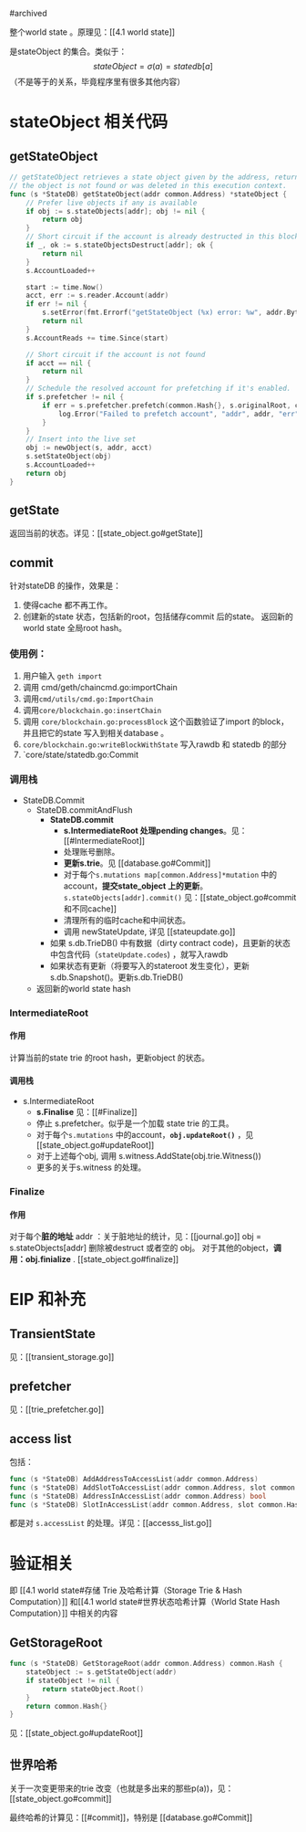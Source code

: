 #archived 

整个world state 。原理见：[[4.1 world state]]

是stateObject 的集合。类似于：
$$
stateObject = \sigma(a) = statedb[a]
$$
（不是等于的关系，毕竟程序里有很多其他内容）


# stateObject 相关代码
## getStateObject
```go
// getStateObject retrieves a state object given by the address, returning nil if
// the object is not found or was deleted in this execution context.
func (s *StateDB) getStateObject(addr common.Address) *stateObject {
	// Prefer live objects if any is available
	if obj := s.stateObjects[addr]; obj != nil {
		return obj
	}
	// Short circuit if the account is already destructed in this block.
	if _, ok := s.stateObjectsDestruct[addr]; ok {
		return nil
	}
	s.AccountLoaded++

	start := time.Now()
	acct, err := s.reader.Account(addr)
	if err != nil {
		s.setError(fmt.Errorf("getStateObject (%x) error: %w", addr.Bytes(), err))
		return nil
	}
	s.AccountReads += time.Since(start)

	// Short circuit if the account is not found
	if acct == nil {
		return nil
	}
	// Schedule the resolved account for prefetching if it's enabled.
	if s.prefetcher != nil {
		if err = s.prefetcher.prefetch(common.Hash{}, s.originalRoot, common.Address{}, []common.Address{addr}, nil, true); err != nil {
			log.Error("Failed to prefetch account", "addr", addr, "err", err)
		}
	}
	// Insert into the live set
	obj := newObject(s, addr, acct)
	s.setStateObject(obj)
	s.AccountLoaded++
	return obj
}
```

## getState
返回当前的状态。详见：[[state_object.go#getState]]

## commit
针对stateDB 的操作，效果是：
1. 使得cache 都不再工作。
2. 创建新的state 状态，包括新的root，包括储存commit 后的state。
返回新的world state 全局root hash。

### 使用例：
1. 用户输入 `geth import` 
2. 调用 cmd/geth/chaincmd.go:importChain 
3. 调用`cmd/utils/cmd.go:ImportChain`
4. 调用`core/blockchain.go:insertChain`
5. 调用 `core/blockchain.go:processBlock` 这个函数验证了import 的block，并且把它的state 写入到相关database 。
6. `core/blockchain.go:writeBlockWithState` 写入rawdb 和 statedb 的部分
7. `core/state/statedb.go:Commit

### 调用栈

- StateDB.Commit
    - StateDB.commitAndFlush
        - **StateDB.commit**
            - **s.IntermediateRoot 处理pending changes**。见：[[#IntermediateRoot]]
            - 处理账号删除。
            - **更新s.trie**。见 [[database.go#Commit]]
            - 对于每个`s.mutations map[common.Address]*mutation` 中的 account，**提交state_object 上的更新**。`s.stateObjects[addr].commit()` 见：[[state_object.go#commit 和不同cache]]
            - 清理所有的临时cache和中间状态。
            - 调用 newStateUpdate, 详见 [[stateupdate.go]]
        - 如果 s.db.TrieDB() 中有数据（dirty contract code)，且更新的状态中包含代码（`stateUpdate.codes`) ，就写入rawdb
        - 如果状态有更新（将要写入的stateroot 发生变化），更新s.db.Snapshot()。更新s.db.TrieDB()
	- 返回新的world state hash

### IntermediateRoot
#### 作用
计算当前的state trie 的root hash，更新object 的状态。

#### 调用栈
- s.IntermediateRoot
    - **s.Finalise** 见：[[#Finalize]]
    - 停止 s.prefetcher。似乎是一个加载 state trie 的工具。
    -  对于每个`s.mutations` 中的account，**`obj.updateRoot()`** ，见[[state_object.go#updateRoot]]
    - 对于上述每个obj, 调用 s.witness.AddState(obj.trie.Witness())
    - 更多的关于s.witness 的处理。

### Finalize
#### 作用
对于每个**脏的地址** addr ：关于脏地址的统计，见：[[journal.go]]
obj = s.stateObjects\[addr\]
删除被destruct 或者空的 obj。
对于其他的object，**调用：obj.finialize** . [[state_object.go#finalize]]


# EIP 和补充
## TransientState

见：[[transient_storage.go]]

## prefetcher
见：[[trie_prefetcher.go]]

## access list
包括：
```go
func (s *StateDB) AddAddressToAccessList(addr common.Address)
func (s *StateDB) AddSlotToAccessList(addr common.Address, slot common.Hash)
func (s *StateDB) AddressInAccessList(addr common.Address) bool
func (s *StateDB) SlotInAccessList(addr common.Address, slot common.Hash) (addressPresent bool, slotPresent bool)
```
都是对 `s.accessList` 的处理。详见：[[accesss_list.go]]

# 验证相关
即 [[4.1 world state#存储 Trie 及哈希计算（Storage Trie & Hash Computation）]] 和[[4.1 world state#世界状态哈希计算（World State Hash Computation）]] 中相关的内容

## GetStorageRoot

```go
func (s *StateDB) GetStorageRoot(addr common.Address) common.Hash {
    stateObject := s.getStateObject(addr)
    if stateObject != nil {
        return stateObject.Root()
    }
    return common.Hash{}
}
```

见：[[state_object.go#updateRoot]]

## 世界哈希


关于一次变更带来的trie 改变（也就是多出来的那些p(a))，见：[[state_object.go#commit]]

最终哈希的计算见：[[#commit]]，特别是 [[database.go#Commit]]

